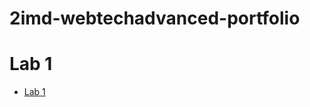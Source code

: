 # 2imd-webtechadvanced-portfolio

# Lab 1
* [Lab 1](https://github.com/SenneChristiaens/2imd-webtechadvanced-lab1)